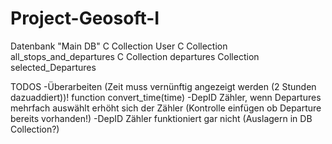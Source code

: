 # Project-Geosoft-I
Datenbank "Main DB"
    C Collection User
    C Collection all_stops_and_departures
    C Collection departures
    Collection selected_Departures


TODOS
    -Überarbeiten (Zeit muss vernünftig angezeigt werden (2 Stunden dazuaddiert))! function convert_time(time)
    -DepID Zähler, wenn Departures mehrfach auswählt erhöht sich der Zähler (Kontrolle einfügen ob Departure bereits vorhanden!)
    -DepID Zähler funktioniert gar nicht (Auslagern in DB Collection?)